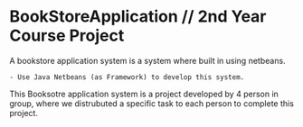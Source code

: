 # BookStoreApplication // 2nd Year Course Project

A bookstore application system is a system where built in using netbeans. 

```
- Use Java Netbeans (as Framework) to develop this system.
```

This Booksotre application system is a project developed by 4 person in group, where we distrubuted a specific task to each person to complete this project. 

